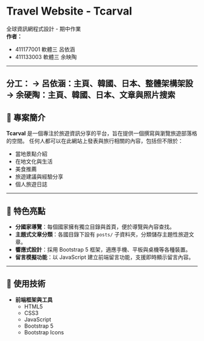 # Travel Website - Tcarval

全球資訊網程式設計 - 期中作業  
**作者：**  
- 411177001 軟體三 呂依涵  
- 411133003 軟體三 余映陶
---
**分工：**
-> 呂依涵：主頁、韓國、日本、整體架構架設
-> 余硬陶：主頁、韓國、日本、文章與照片搜索
---

## 📌 專案簡介

**Tcarval** 是一個專注於旅遊資訊分享的平台，旨在提供一個撰寫與瀏覽旅遊部落格的空間。  任何人都可以在此網站上發表與旅行相關的內容，包括但不限於：
- 當地景點介紹
- 在地文化與生活
- 美食推薦
- 旅遊建議與經驗分享
- 個人旅遊日誌

---

## 🌟 特色亮點

- **分國家導覽**：每個國家擁有獨立目錄與首頁，便於導覽與內容查找。
- **主題式文章分類**：各國目錄下設有 `posts/` 子資料夾，分類儲存主題性旅遊文章。
- **響應式設計**：採用 Bootstrap 5 框架，適應手機、平板與桌機等各種裝置。
- **留言模擬功能**：以 JavaScript 建立前端留言功能，支援即時顯示留言內容。

---

## 🧰 使用技術

- **前端框架與工具**
  - HTML5
  - CSS3
  - JavaScript
  - Bootstrap 5
  - Bootstrap Icons


